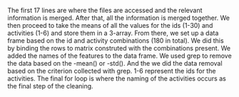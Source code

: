 The first 17 lines are where the files are accessed and the relevant information is merged. After that, all the information is merged together.
We then proceed to take the means of all the values for the ids (1-30) and activities (1-6) and store them in a 3-array.
From there, we set up a data frame based on the id and activity combinations (180 in total).
We did this by binding the rows to matrix construted with the combinations present. 
We added the names of the features to the data frame.
We used grep to remove the data based on the -mean() or -std(). 
And the we did the data removal based on the criterion collected with grep.
1-6 represent the ids for the activities. 
The final for loop is where the naming of the activities occurs as the final step of the cleaning. 
